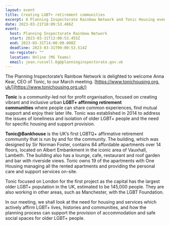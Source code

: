 ```yaml
---
layout: event
title: Creating LGBT+ retirement communities
excerpt: A Planning Inspectorate Rainbow Network and Tonic Housing event.
date: 2023-03-21T10:09:53.406Z
event:
  host: Planning Inspectorate Rainbow Network
  start: 2023-03-31T13:00:53.455Z
  end: 2023-03-31T14:00:00.000Z
  deadline: 2023-03-31T09:00:53.514Z
  no-register: ""
  location: Online (MS Teams)
  email: jean.russell.6g@planninginspectorate.gov.uk
---
```

The Planning Inspectorate’s Rainbow Network is delighted to welcome Anna Kear, CEO of Tonic, to our March meeting. [https://www.tonichousing.org.​uk/](https://www.tonichousing.org.uk/)

**Tonic** is a community-led not for profit organisation, focused on creating vibrant and inclusive urban **LGBT+ affirming retirement communities** where people can share common experiences, find mutual support and enjoy their later life. Tonic was established in 2014 to address the issues of loneliness and isolation of older LGBT+ people and the need for specific housing and support provision.

**Tonic@Bankhouse** is the UK’s first LGBTQ+ affirmative retirement community that is run by and for the community. The building, which was designed by Sir Norman Foster, contains 84 affordable apartments over 14 floors, located on Albert Embankment in the iconic area of Vauxhall, Lambeth. The building also has a lounge, cafe, restaurant and roof garden and bar with riverside views. Tonic owns 19 of the apartments with One Housing managing all the rented apartments and providing the personal care and support services on-site.

Tonic focused on London for the first project as the capital has the largest older LGBT+ population in the UK, estimated to be 145,000 people. They are also working in other areas, such as Manchester, with the LGBT Foundation.

In our meeting, we shall look at the need for housing and services which actively affirm LGBT+ lives, histories and communities, and how the planning process can support the provision of accommodation and safe social spaces for older LGBT+ people.